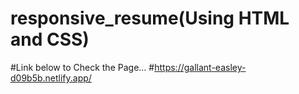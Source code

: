 # responsive_resume(Using HTML and CSS)
#Link below to Check the Page...
#https://gallant-easley-d09b5b.netlify.app/
